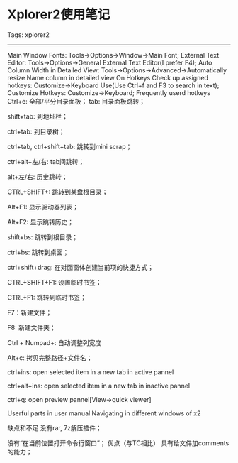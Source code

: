 # Xplorer2使用笔记
Tags: xplorer2

------

Main Window Fonts: Tools->Options->Window->Main Font; External Text Editor: Tools->Options->General External Text Editor(I prefer F4); Auto Column Width in Detailed View: Tools->Options->Advanced->Automatically resize Name column in detailed view 
 On Hotkeys
 Check up assigned hotkeys: Customize->Keyboard Use(Use Ctrl+f and F3 to search in text); Customize Hotkeys: Customize->Keyboard; Frequently userd hotkeys  Ctrl+e: 全部/平分目录面板； 
tab: 目录面板跳转；
 
shift+tab: 到地址栏；
 
ctrl+tab: 到目录树；
 
ctrl+tab, ctrl+shift+tab: 跳转到mini scrap；
 
ctrl+alt+左/右: tab间跳转；
 
alt+左/右: 历史跳转；
 
CTRL+SHIFT+<Drive letter>: 跳转到某盘根目录；
 
Alt+F1: 显示驱动器列表；
 
Alt+F2: 显示跳转历史；
 
shift+bs: 跳转到根目录；
 
ctrl+bs: 跳转到桌面；
 
ctrl+shift+drag: 在对面窗体创建当前项的快捷方式；
 
CTRL+SHIFT+F1: 设置临时书签；
 
CTRL+F1: 跳转到临时书签；
 
F7：新建文件；
 
F8: 新建文件夹；

Ctrl + Numpad+: 自动调整列宽度

Alt+c: 拷贝完整路径+文件名；

ctrl+ins: open selected item in a new tab in active pannel

ctrl+alt+ins: open selected item in a new tab in inactive pannel

ctrl+q: open preview pannel[View->quick viewer]
 
 Userful parts in user manual 
  Navigating in different windows of x2 

 缺点和不足 
 没有rar, 7z解压插件； 

 没有“在当前位置打开命令行窗口”； 
 优点（与TC相比） 
 具有给文件加comments的能力；